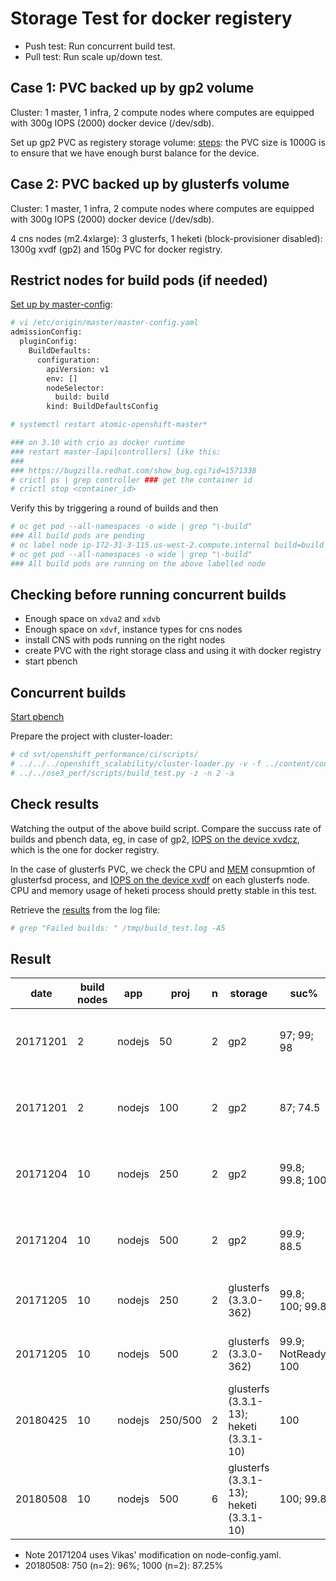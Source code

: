 # Storage Test for docker registery

* Push test: Run concurrent build test.
* Pull test: Run scale up/down test.

## Case 1: PVC backed up by gp2 volume

Cluster: 1 master, 1 infra, 2 compute nodes where computes are equipped with 300g IOPS (2000) docker device (/dev/sdb).

Set up gp2 PVC as registery storage volume: [steps](../learn/docker_registry.md#use-filesystem-driver-for-docker-registry): the PVC size is 1000G is to ensure that we have enough burst balance for the device.

## Case 2: PVC backed up by glusterfs volume

Cluster: 1 master, 1 infra, 2 compute nodes where computes are equipped with 300g IOPS (2000) docker device (/dev/sdb).

4 cns nodes (m2.4xlarge): 3 glusterfs, 1 heketi (block-provisioner disabled): 1300g xvdf (gp2) and 150g PVC for docker registry.

## Restrict nodes for build pods (if needed)

[Set up by master-config](https://docs.openshift.org/latest/install_config/build_defaults_overrides.html#install-config-build-defaults-overrides):

```sh
# vi /etc/origin/master/master-config.yaml
admissionConfig:
  pluginConfig:
    BuildDefaults:
      configuration:
        apiVersion: v1
        env: []
        nodeSelector:
          build: build
        kind: BuildDefaultsConfig

# systemctl restart atomic-openshift-master*

### on 3.10 with crio as docker runtime
### restart master-[api|controllers] like this:
### 
### https://bugzilla.redhat.com/show_bug.cgi?id=1571338
# crictl ps | grep controller ### get the container id
# crictl stop <container_id>
```

Verify this by triggering a round of builds and then

```sh
# oc get pod --all-namespaces -o wide | grep "\-build"
### All build pods are pending
# oc label node ip-172-31-3-115.us-west-2.compute.internal build=build
# oc get pod --all-namespaces -o wide | grep "\-build"
### All build pods are running on the above labelled node

```

## Checking before running concurrent builds

* Enough space on <code>xdva2</code> and <code>xdvb</code>
* Enough space on <code>xdvf</code>, instance types for cns nodes
* install CNS with pods running on the right nodes
* create PVC with the right storage class and using it with docker registry
* start pbench

## Concurrent builds

[Start pbench](../learn/pbench.md#use-pbench-in-the-test)

Prepare the project with cluster-loader:

```sh
# cd svt/openshift_performance/ci/scripts/
# ../../../openshift_scalability/cluster-loader.py -v -f ../content/conc_builds_nodejs.yaml 
# ../../ose3_perf/scripts/build_test.py -z -n 2 -a
```

## Check results

Watching the output of the above build script. Compare the succuss rate of builds and pbench data, eg, in case of gp2, [IOPS on the device xvdcz](http://perf-infra.ec2.breakage.org/pbench/results/ip-172-31-24-121/hk-conc-scale-a/tools-default/ip-172-31-57-74.us-west-2.compute.internal/iostat/disk.html), which is the one for docker registry.

In the case of glusterfs PVC, we check the CPU and [MEM](http://perf-infra.ec2.breakage.org/pbench/results/ip-172-31-4-223/hk-conc-scale-a/tools-default/ip-172-31-4-223/ip-172-31-35-129.us-west-2.compute.internal/pidstat/memory_usage.html) consupmtion of glusterfsd process, and [IOPS on the device xvdf](http://perf-infra.ec2.breakage.org/pbench/results/ip-172-31-4-223/hk-conc-scale-a/tools-default/ip-172-31-4-223/ip-172-31-35-129.us-west-2.compute.internal/iostat/disk.html) on each glusterfs node. CPU and memory usage of heketi process should pretty stable in this test.

Retrieve the [results](docker_reg_storage_result.md) from the log file:

```sh
# grep "Failed builds: " /tmp/build_test.log -A5          
```


## Result

| date     | build nodes | app    | proj    | n | storage                                 | suc%                | pbench                                                                                    | oc version                      |
|----------|-------------|--------|---------|---|-----------------------------------------|---------------------|-------------------------------------------------------------------------------------------|---------------------------------|
| 20171201 | 2           | nodejs | 50      | 2 | gp2                                     | 97; 99; 98          | [ip-172-31-24-121](http://perf-infra.ec2.breakage.org/pbench/results/ip-172-31-24-121/)   | 3.7.9-1.git.0.7c71a2d.el7       |
| 20171201 | 2           | nodejs | 100     | 2 | gp2                                     | 87; 74.5            | [ip-172-31-24-121](http://perf-infra.ec2.breakage.org/pbench/results/ip-172-31-24-121/)   | 3.7.9-1.git.0.7c71a2d.el7       |
| 20171204 | 10          | nodejs | 250     | 2 | gp2                                     | 99.8; 99.8; 100     | [ip-172-31-23-178](http://perf-infra.ec2.breakage.org/pbench/results/ip-172-31-23-178/)   | 3.7.9-1.git.0.7c71a2d.el7       |
| 20171204 | 10          | nodejs | 500     | 2 | gp2                                     | 99.9; 88.5          | [ip-172-31-23-178](http://perf-infra.ec2.breakage.org/pbench/results/ip-172-31-23-178/)   | 3.7.9-1.git.0.7c71a2d.el7       |
| 20171205 | 10          | nodejs | 250     | 2 | glusterfs (3.3.0-362)                   | 99.8; 100; 99.8     | [ip-172-31-4-223](http://perf-infra.ec2.breakage.org/pbench/results/ip-172-31-4-223/)     | 3.7.9-1.git.0.7c71a2d.el7       |
| 20171205 | 10          | nodejs | 500     | 2 | glusterfs (3.3.0-362)                   | 99.9; NotReady; 100 | [ip-172-31-4-223](http://perf-infra.ec2.breakage.org/pbench/results/ip-172-31-4-223/)     | 3.7.9-1.git.0.7c71a2d.el7       |
| 20180425 | 10          | nodejs | 250/500 | 2 | glusterfs (3.3.1-13); heketi (3.3.1-10) | 100                 | [172-31-2-125](http://pbench.perf.lab.eng.bos.redhat.com/results/EC2::ip-172-31-2-125/)   | 3.10.0-0.28.0.git.0.66790cb.el7 |
| 20180508 | 10          | nodejs | 500     | 6 | glusterfs (3.3.1-13); heketi (3.3.1-10) | 100; 99.8           | [172-31-39-154](http://pbench.perf.lab.eng.bos.redhat.com/results/EC2::ip-172-31-39-154/) | 3.10.0-0.32.0.git.0.2b17fd0.el7 (with crio) |

* Note 20171204 uses Vikas' modification on node-config.yaml.
* 20180508: 750 (n=2): 96%; 1000 (n=2): 87.25%

